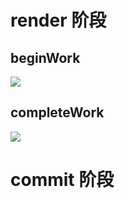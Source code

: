 
# render 阶段

## beginWork

![](https://react.iamkasong.com/img/beginWork.png)

## completeWork

![](https://react.iamkasong.com/img/completeWork.png)


# commit 阶段

